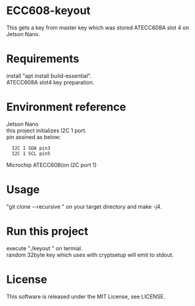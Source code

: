 # ECC608-keyout

This gets a key from master key which was stored ATECC608A slot 4 on Jetson Nano.  

# Requirements

  install "apt install build-essential".  
  ATECC608A slot4 key preparation.  

# Environment reference
  
  Jetson Nano   
  this project initializes I2C 1 port.  
  pin assined as below:  


      I2C 1 SDA pin3   
      I2C 1 SCL pin5  
          
  Microchip ATECC608(on I2C port 1)  

# Usage

"git clone --recursive <this pages URL>" on your target directory and make -j4.  

# Run this project

execute "./keyout <target filename>" on termial.  
random 32byte key which uses with cryptsetup will emit to stdout.   

# License

This software is released under the MIT License, see LICENSE.
